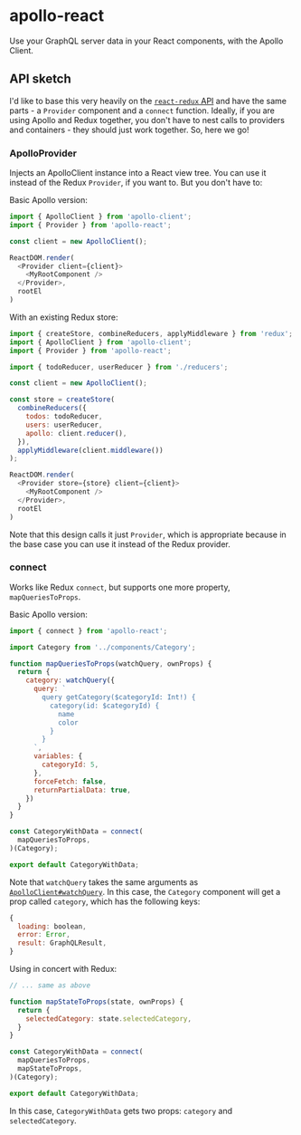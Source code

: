 # apollo-react

Use your GraphQL server data in your React components, with the Apollo Client.

## API sketch

I'd like to base this very heavily on the [`react-redux` API](https://github.com/reactjs/react-redux/blob/master/docs/api.md#api) and have the same parts - a `Provider` component and a `connect` function. Ideally, if you are using Apollo and Redux together, you don't have to nest calls to providers and containers - they should just work together. So, here we go!

### ApolloProvider

Injects an ApolloClient instance into a React view tree. You can use it instead of the Redux `Provider`, if you want to. But you don't have to:

Basic Apollo version:

```js
import { ApolloClient } from 'apollo-client';
import { Provider } from 'apollo-react';

const client = new ApolloClient();

ReactDOM.render(
  <Provider client={client}>
    <MyRootComponent />
  </Provider>,
  rootEl
)
```

With an existing Redux store:

```js
import { createStore, combineReducers, applyMiddleware } from 'redux';
import { ApolloClient } from 'apollo-client';
import { Provider } from 'apollo-react';

import { todoReducer, userReducer } from './reducers';

const client = new ApolloClient();

const store = createStore(
  combineReducers({
    todos: todoReducer,
    users: userReducer,
    apollo: client.reducer(),
  }),
  applyMiddleware(client.middleware())
);

ReactDOM.render(
  <Provider store={store} client={client}>
    <MyRootComponent />
  </Provider>,
  rootEl
)
```

Note that this design calls it just `Provider`, which is appropriate because in the base case you can use it instead of the Redux provider.

### connect

Works like Redux `connect`, but supports one more property, `mapQueriesToProps`.

Basic Apollo version:

```js
import { connect } from 'apollo-react';

import Category from '../components/Category';

function mapQueriesToProps(watchQuery, ownProps) {
  return {
    category: watchQuery({
      query: `
        query getCategory($categoryId: Int!) {
          category(id: $categoryId) {
            name
            color
          }
        }
      `,
      variables: {
        categoryId: 5,
      },
      forceFetch: false,
      returnPartialData: true,
    })
  }
}

const CategoryWithData = connect(
  mapQueriesToProps,
)(Category);

export default CategoryWithData;
```

Note that `watchQuery` takes the same arguments as [`ApolloClient#watchQuery`](http://docs.apollostack.com/apollo-client/index.html#watchQuery). In this case, the `Category` component will get a prop called `category`, which has the following keys:

```js
{
  loading: boolean,
  error: Error,
  result: GraphQLResult,
}
```

Using in concert with Redux:

```js
// ... same as above

function mapStateToProps(state, ownProps) {
  return {
    selectedCategory: state.selectedCategory,
  }
}

const CategoryWithData = connect(
  mapQueriesToProps,
  mapStateToProps,
)(Category);

export default CategoryWithData;
```

In this case, `CategoryWithData` gets two props: `category` and `selectedCategory`.
